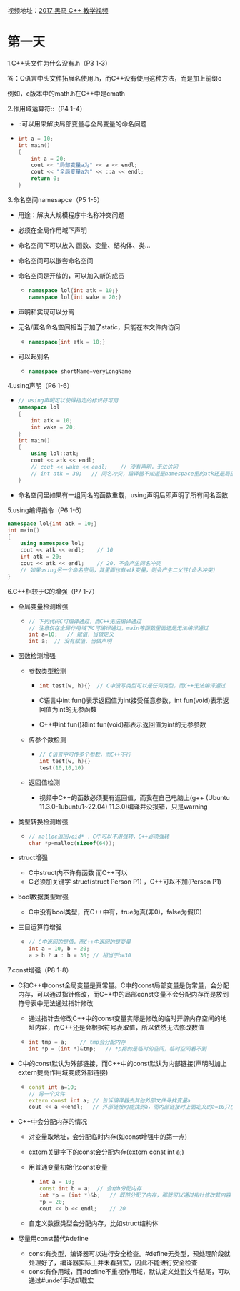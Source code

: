 视频地址：[2017 黑马 C++ 教学视频](https://www.bilibili.com/video/BV1Tb411j7uM/)

# 第一天

1.C++头文件为什么没有.h（P3 1-3）

答：C语言中头文件拓展名使用.h，而C++没有使用这种方法，而是加上前缀c

例如，c版本中的math.h在C++中是cmath

2.作用域运算符::（P4 1-4）

- ::可以用来解决局部变量与全局变量的命名问题

- ```c++
  int a = 10;
  int main()
  {
      int a = 20;
      cout << "局部变量a为" << a << endl;
      cout << "全局变量a为" << ::a << endl;
      return 0;
  }
  ```

3.命名空间namesapce（P5 1-5）

- 用途：解决大规模程序中名称冲突问题

- 必须在全局作用域下声明

- 命名空间下可以放入 函数、变量、结构体、类…

- 命名空间可以嵌套命名空间

- 命名空间是开放的，可以加入新的成员

  - ```C++
    namespace lol{int atk = 10;}
    namespace lol{int wake = 20;}
    ```

- 声明和实现可以分离

- 无名/匿名命名空间相当于加了static，只能在本文件内访问

  - ```c++
    namespace{int atk = 10;}
    ```

- 可以起别名

  - ```c++
    namespace shortName=veryLongName
    ```

4.using声明（P6 1-6）

- ```c++
  // using声明可以使得指定的标识符可用
  namespace lol
  {
      int atk = 10;
      int wake = 20;
  }
  int main()
  {
      using lol::atk;
      cout << atk << endl;
      // cout << wake << endl;    // 没有声明，无法访问
      // int atk = 30;   // 同名冲突，编译器不知道是namespace里的atk还是局部变量atk
  }
  ```

- 命名空间里如果有一组同名的函数重载，using声明后即声明了所有同名函数

5.using编译指令（P6 1-6）

```c++
namespace lol{int atk = 10;}
int main()
{
    using namespace lol;
    cout << atk << endl;	// 10
    int atk = 20;
    cout << atk << endl;    // 20，不会产生同名冲突
    // 如果using另一个命名空间，其里面也有atk变量，则会产生二义性(命名冲突)
}
```

6.C++相较于C的增强（P7 1-7）

- 全局变量检测增强

  - ```C++
    // 下列代码C可编译通过，而C++无法编译通过
    // 注意仅在全局作用域下C可编译通过，main等函数里面还是无法编译通过
    int a=10;   // 赋值，当做定义
    int a;  // 没有赋值，当做声明
    ```

- 函数检测增强

  - 参数类型检测

    - ```c++
      int test(w, h){}	// C中没写类型可以是任何类型，而C++无法编译通过
      ```

    - C语言中int fun()表示返回值为int接受任意参数，int fun(void)表示返回值为int的无参函数
    - C++中int fun()和int fun(void)都表示返回值为int的无参参数

  - 传参个数检测

    - ```c++
      // C语言中可传多个参数，而C++不行
      int test(w, h){}
      test(10,10,10)
      ```

  - 返回值检测

    - 视频中C++的函数必须要有返回值，而我在自己电脑上(g++ (Ubuntu 11.3.0-1ubuntu1~22.04) 11.3.0)编译并没报错，只是warning

- 类型转换检测增强

  - ```c++
    // malloc返回void* ，C中可以不用强转，C++必须强转
    char *p=malloc(sizeof(64));
    ```

- struct增强
  - C中struct内不许有函数 而C++可以
  - C必须加关键字 struct(struct Person P1) ，C++可以不加(Person P1) 
- bool数据类型增强
  - C中没有bool类型，而C++中有，true为真(非0)，false为假(0)

- 三目运算符增强

  - ```c++
    // C中返回的是值，而C++中返回的是变量
    int a = 10, b = 20;
    a > b ? a : b = 30; // 相当于b=30
    ```

7.const增强（P8 1-8）

- C和C++中const全局变量是真常量。C中的const局部变量是伪常量，会分配内存，可以通过指针修改，而C++中的局部const变量不会分配内存而是放到符号表中无法通过指针修改

  - 通过指针去修改C++中的const变量实际是修改的临时开辟内存空间的地址内容，而C++还是会根据符号表取值，所以依然无法修改数值

  - ```c++
    int tmp = a;	// tmp会分配内存
    int *p = (int *)&tmp;	// *p指的是临时的空间，临时空间看不到
    ```

- C中的const默认为外部链接，而C++中的const默认为内部链接(声明时加上extern提高作用域变成外部链接)

  - ```c++
    const int a=10;
    // 另一个文件
    extern const int a;	// 告诉编译器去其他外部文件寻找变量a
    cout << a <<endl;	// 外部链接时能找到a，而内部链接时上面定义的a=10只在它那个文件内有效
    ```

- C++中会分配内存的情况

  - 对变量取地址，会分配临时内存(如const增强中的第一点)

  - extern关键字下的const会分配内存(extern const int a;)

  - 用普通变量初始化const变量

    - ```c++
      int a = 10;
      const int b = a;	// 会给b分配内存
      int *p = (int *)&b;	// 既然分配了内存，那就可以通过指针修改其内容
      *p = 20;
      cout << b << endl;	// 20
      ```

  - 自定义数据类型会分配内存，比如struct结构体

- 尽量用const替代#define

  - const有类型，编译器可以进行安全检查。#define无类型，预处理阶段就处理好了，编译器实际上并未看到宏，因此不能进行安全检查
  - const有作用域，而#define不重视作用域，默认定义处到文件结尾，可以通过#undef手动卸载宏



















